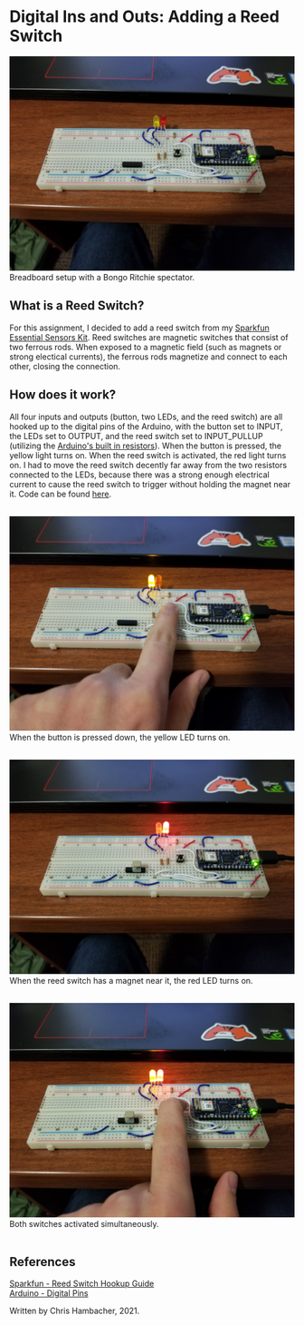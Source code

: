 # Digital Ins and Outs: Adding a Reed Switch

!["With both switches off"](images/ins-and-outs-1.jpg) Breadboard setup with a Bongo Ritchie spectator.


## What is a Reed Switch?
For this assignment, I decided to add a reed switch from my [Sparkfun Essential Sensors Kit](https://www.sparkfun.com/products/12862). Reed switches are magnetic switches that consist of two ferrous rods. When exposed to a magnetic field (such as magnets or strong electical currents), the ferrous rods magnetize and connect to each other, closing the connection.


## How does it work?
All four inputs and outputs (button, two LEDs, and the reed switch) are all hooked up to the digital pins of the Arduino, with the button set to INPUT, the LEDs set to OUTPUT, and the reed switch set to INPUT_PULLUP (utilizing the [Arduino's built in resistors](https://www.arduino.cc/en/Tutorial/Foundations/DigitalPins)). When the button is pressed, the yellow light turns on. When the reed switch is activated, the red light turns on. I had to move the reed switch decently far away from the two resistors connected to the LEDs, because there was a strong enough electrical current to cause the reed switch to trigger without holding the magnet near it. Code can be found [here](../code/digital-ins-and-outs.ino).
<br><br>

!["With button pressed down"](images/ins-and-outs-2.jpg) When the button is pressed down, the yellow LED turns on.
<br><br>

!["With reed switch triggered"](images/ins-and-outs-3.jpg) When the reed switch has a magnet near it, the red LED turns on.
<br><br>

!["With both switches on"](images/ins-and-outs-4.jpg) Both switches activated simultaneously.
<br><br>

## References
[Sparkfun - Reed Switch Hookup Guide](https://learn.sparkfun.com/tutorials/reed-switch-hookup-guide)
<br>
[Arduino - Digital Pins](https://www.arduino.cc/en/Tutorial/Foundations/DigitalPins)

Written by Chris Hambacher, 2021.